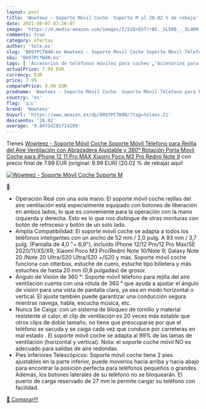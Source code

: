 ```yaml
---
layout: post
title: 'Wowteez - Soporte Móvil Coche  Soporte M al 20.02 % de rebaja'
date: 2021-08-07 07:26:07
image: 'https://m.media-amazon.com/images/I/51Q+EbTrrBS._SL500_._SL400_.jpg'
comments: true
category: ofertas
author: 'tole.es'
slug: 'B097PCTW4N-es Wowteez - Soporte Móvil Coche Soporte Móvil Télefono para...'
sku: 'B097PCTW4N-es'
tags: [ 'Accesorios de teléfonos móviles para coches','Accesorios para móviles','Comunicación móvil y accesorios','Cunas de teléfonos móviles para coches','Electrónica','iphone','wowteez', ]
actualPrice: 7.99 EUR
currency: EUR
price: 7.99
comparePrice: 9.99 EUR
prodname: 'Wowteez - Soporte Móvil Coche  Soporte Móvil Télefono para Rejilla del Aire Ventilación con Abrazadera Ajustable y 360° Rotación  Porta Movil Coche para iPhone 12 11 Pro MAX Xiaomi Poco M3 Pro Redmi Note 9'
country: 'es'
flag: '🇪🇸'
brand: 'Wowteez'
buyurl: 'https://www.amazon.es/dp/B097PCTW4N/?tag=tolees-21'
descuento: '20.02'
average: '9.84714285714289'
---
```


Tienes [Wowteez - Soporte Móvil Coche  Soporte Móvil Télefono para Rejilla del Aire Ventilación con Abrazadera Ajustable y 360° Rotación  Porta Movil Coche para iPhone 12 11 Pro MAX Xiaomi Poco M3 Pro Redmi Note 9](https://www.amazon.es/dp/B097PCTW4N/?tag=tolees-21) con precio final de  7.99 EUR (original: 9.99 EUR) (20.02 %  de rebaja) aqui!

[![Wowteez - Soporte Móvil Coche  Soporte M](https://m.media-amazon.com/images/I/51Q+EbTrrBS._SL500_._SL400_.jpg)](https://www.amazon.es/dp/B097PCTW4N/?tag=tolees-21)

🔎:

- Operación Real con una sola mano: El soporte móvil coche rejillas del aire ventilación está especialmente equipado con botones de liberación en ambos lados, lo que es conveniente para la operación con la mano izquierda y derecha. Esto es lo que nos distingue de otras monturas con botón de retroceso y botón de un solo lado.
- Amplia Compatibilidad: El soporte móvil coche se adapta a todos los teléfonos inteligentes con un ancho de 52 mm / 2,0 pulg. A 93 mm / 3,7 pulg. (Pantalla de 4,0 "~ 6,9"), incluido iPhone 12/12 Pro/12 Pro Max/SE 2020/11/XS/XR; Xiaomi Poco M3 Pro/Redmi Note 10/Note 9; Galaxy Note 20 /Note 20 Ultra/S20 Ultra/S20 +/S20 y más. Soporte móvil coche funciona con otterbox, estuche de cuero, estuche tipo billetera y más estuches de hasta 20 mm (0,8 pulgadas) de grosor.
- Ángulo de Visión de 360 °: Soporte móvil télefono para rejilla del aire ventilación cuenta con una rótula de 360 ° que ayuda a ajustar el ángulo de visión para una vista de pantalla clara, ya sea en modo horizontal o vertical. El ajuste también puede garantizar una conducción segura mientras navega, habla, escucha música, etc.
- Nunca Se Caiga: con un sistema de bloqueo de tornillo y material resistente al calor, el clip de ventilación es 20 veces más estable que otros clips de doble tamaño, no tiene que preocuparse por que el teléfono se sacuda y se caiga cada vez que conduce por carreteras en mal estado . El soporte móvil coche se adapta al 99% de las lamas de ventilación (horizontal y vertical). Nota: el soporte coche móvil NO es adecuado para salidas de aire redondas.
- Pies Inferiores Telescópicos: Soporte móvil coche tiene 2 pies ajustables en la parte inferior, puede moverlos hacia arriba y hacia abajo para encontrar la posición perfecta para teléfonos pequeños o grandes. Además, los botones laterales de su teléfono no se bloquearán. El puerto de carga reservado de 27 mm le permite cargar su teléfono con facilidad.

[🛒 Comprar!!!](https://www.amazon.es/dp/B097PCTW4N/?tag=tolees-21)
